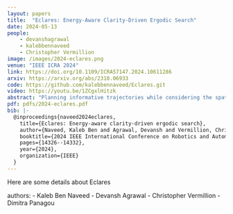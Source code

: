 ```yaml
---
layout: papers
title:  "Eclares: Energy-Aware Clarity-Driven Ergodic Search"
date: 2024-05-13   
people:
    - devanshagrawal
    - kalebbennaveed
    - Christopher Vermillion
image: /images/2024-eclares.png
venue: "IEEE ICRA 2024"
link: https://doi.org/10.1109/ICRA57147.2024.10611286
arxiv: https://arxiv.org/abs/2310.06933
code: https://github.com/kalebbennaveed/Eclares.git
video: https://youtu.be/1ZCgxlHitzk
abstract: "Planning informative trajectories while considering the spatial distribution of the information over the environment, as well as constraints such as the robot’s limited battery capacity, makes the long-time horizon persistent coverage problem complex. Ergodic search methods consider the spatial distribution of environmental information while optimizing robot trajectories; however, current methods lack the ability to construct the target information spatial distribution for environments that vary stochastically across space and time. Moreover, current coverage methods dealing with battery capacity constraints either assume simple robot and battery models or are computationally expensive. To address these problems, we propose a framework called Eclares, in which our contribution is two-fold. 1) First, we propose a method to construct the target information spatial distribution for ergodic trajectory optimization using clarity, an information measure bounded between [0, 1]. The clarity dynamics allow us to capture information decay due to a lack of measurements and to quantify the maximum attainable information in stochastic spatiotemporal environments. 2) Second, instead of directly tracking the ergodic trajectory, we introduce the energy-aware (eware) filter, which iteratively validates the ergodic trajectory to ensure that the robot has enough energy to return to the charging station when needed. The proposed eware filter is applicable to nonlinear robot models and is computationally lightweight. We demonstrate the working of the framework through a simulation case study."
pdf: pdfs/2024-eclares.pdf
bib: |-
  @inproceedings{naveed2024eclares,
    title={Eclares: Energy-aware clarity-driven ergodic search},
    author={Naveed, Kaleb Ben and Agrawal, Devansh and Vermillion, Christopher and Panagou, Dimitra},
    booktitle={2024 IEEE International Conference on Robotics and Automation (ICRA)},
    pages={14326--14332},
    year={2024},
    organization={IEEE}
  }
---
```


Here are some details about Eclares

authors: 
    - Kaleb Ben Naveed
    - Devansh Agrawal
    - Christopher Vermillion
    - Dimitra Panagou
